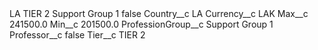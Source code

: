 <?xml version="1.0" encoding="UTF-8"?>
<CustomMetadata xmlns="http://soap.sforce.com/2006/04/metadata" xmlns:xsi="http://www.w3.org/2001/XMLSchema-instance" xmlns:xsd="http://www.w3.org/2001/XMLSchema">
    <label>LA TIER 2 Support Group 1</label>
    <protected>false</protected>
    <values>
        <field>Country__c</field>
        <value xsi:type="xsd:string">LA</value>
    </values>
    <values>
        <field>Currency__c</field>
        <value xsi:type="xsd:string">LAK</value>
    </values>
    <values>
        <field>Max__c</field>
        <value xsi:type="xsd:double">241500.0</value>
    </values>
    <values>
        <field>Min__c</field>
        <value xsi:type="xsd:double">201500.0</value>
    </values>
    <values>
        <field>ProfessionGroup__c</field>
        <value xsi:type="xsd:string">Support Group 1</value>
    </values>
    <values>
        <field>Professor__c</field>
        <value xsi:type="xsd:boolean">false</value>
    </values>
    <values>
        <field>Tier__c</field>
        <value xsi:type="xsd:string">TIER 2</value>
    </values>
</CustomMetadata>
